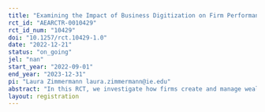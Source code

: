 ```yaml
---
title: "Examining the Impact of Business Digitization on Firm Performance and Access to Financial Services in Kenya"
rct_id: "AEARCTR-0010429"
rct_id_num: "10429"
doi: "10.1257/rct.10429-1.0"
date: "2022-12-21"
status: "on_going"
jel: "nan"
start_year: "2022-09-01"
end_year: "2023-12-31"
pi: "Laura Zimmermann laura.zimmermann@ie.edu"
abstract: "In this RCT, we investigate how firms create and manage wealth in emerging markets by leveraging digital tools and technologies in their businesses. In emerging markets, business digitization can be a key strategy for firms to increase wealth. We have partnered with one of the largest banks in East Africa, Equity Group Foundation, to measure the economic impact of an innovative digital skills training. In our randomized control trial (RCT) we investigate how access to and knowledge of digital tools and technology can impact both firm performance outcomes and access to financial services. While technology has great potential in creating and managing wealth, many small-scale entrepreneurs in developing countries lack hands-on knowledge of how to leverage them for growth. This lack of ‘digital capital’ can be a significant constraint to growth in today’s digitized society. Our research aims to shed light on this problem by examining the effectiveness of a novel digital skills intervention, which combines 1) practical in-class training of business digitization, and 2) in-depth follow-up technical assistance on digital tools. By building skills and confidence in these digital business practices, our intervention aims at improving firm outcomes of entrepreneurs as well as facilitate access to financial services such as loans. "
layout: registration
---
```


